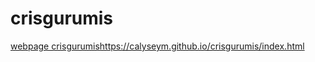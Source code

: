 # crisgurumis
[webpage crisgurumis](https://akthanon.github.io/crisgurumis/index.html)https://calyseym.github.io/crisgurumis/index.html
